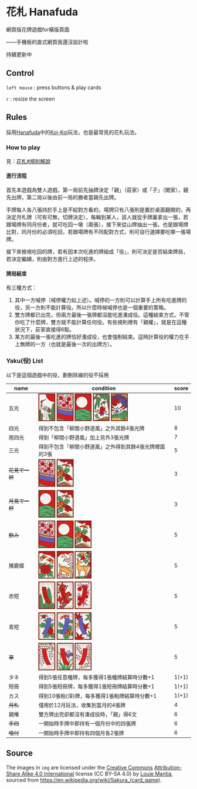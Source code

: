 # 花札 Hanafuda

網頁版花牌遊戲for橫版頁面

——手機板的直式網頁我還沒設計啦

持續更新中

## Control

`left mouse` : press buttons & play cards

`r` : resize the screen

## Rules

採用[Hanafuda](https://en.wikipedia.org/wiki/Hanafuda)中的[Koi-Koi](https://en.wikipedia.org/wiki/Koi-Koi)玩法，也是最常見的花札玩法。
<br/>

### How to play

見：[花札#規則解說](https://zh.wikipedia.org/wiki/花札#規則解說)

#### 進行流程

首先本遊戲為雙人遊戲，第一局前先抽牌決定「親」（莊家）或「子」（閑家），親先出牌，第二局以後由前一局的勝者當親先出牌。

手牌每人各八張持於手上是不給對方看的，場牌只有八張則是置於桌面翻開的，再決定月札牌（可有可無，切牌決定），每輪到某人，該人就從手牌裏拿出一張，若跟場牌有同月份者，就可吃回一墩（兩張），接下來從山牌抽出一張，也是跟場牌比對，同月份的必須吃回，若跟場牌有不同配對方式，則可自行選擇要吃哪一張場牌。

接下來檢視吃回的牌，若有因本次吃進的牌組成「役」，則可決定是否結束牌局，若決定繼續，則由對方進行上述的程序。


#### 牌局結束

有三種方式：

1. 其中一方喊停（喊停權力如上述）。喊停的一方則可以計算手上所有吃進牌的役，另一方則不能計算役。所以什麼時候喊停也是一個重要的策略。
2. 雙方牌都已出完，但兩方最後一張牌都沒能吃進湊成役。這種結束方式，不管你吃了什麼牌，雙方就不能計算任何役。有些規則裡有「親權」，就是在這種狀況下，莊家直接得6點。
3. 某方的最後一張吃進的牌恰好湊成役，也會強制結束。這時計算役的權力在手上無牌的一方（也就是最後一次的出牌方）。

### Yaku(役) List

以下是這個遊戲中的役，劃刪除線的役不採用

| name | condition | score |
| --- | --- | --- |
| 五光 | <img src="img/0.png" title="松上鶴" height="75px"> <img src="img/8.png" title="櫻上幕簾" height="75px"> <img src="img/28.png" title="芒上月" height="75px"> <img src="img/40.png" title="柳間小野道風" height="75px"> <img src="img/44.png" title="桐上鳳凰" height="75px"> | 10 |
| 四光 | 得到不包含「柳間小野道風」之外其餘4張光牌 | 8 |
| 雨四光 | 得到「柳間小野道風」加上另外3張光牌 | 7 |
| 三光 | 得到不包含「柳間小野道風」之外得到其餘4張光牌裡面的3張 | 5 |
| ~~花見で一杯~~ | <img src="img/8.png" title="櫻上幕簾" height="75px"> <img src="img/32.png" title="菊上盃" height="75px"> | 3 |
| ~~月見で一杯~~ | <img src="img/28.png" title="芒上月" height="75px"> <img src="img/32.png" title="菊上盃" height="75px"> | 3 |
| ~~飲み~~ | <img src="img/8.png" title="櫻上幕簾" height="75px"> <img src="img/28.png" title="芒上月" height="75px"> <img src="img/32.png" title="菊上盃" height="75px"> | 5 |
| 猪鹿蝶 | <img src="img/20.png" title="牡丹蝶" height="75px"> <img src="img/24.png" title="萩間野豬" height="75px"> <img src="img/36.png" title="楓間鹿" height="75px"> | 5 |
| 赤短 | <img src="img/1.png" title="松上赤短" height="75px"> <img src="img/5.png" title="梅上赤短" height="75px"> <img src="img/9.png" title="櫻上赤短" height="75px"> | 5 |
| 青短 | <img src="img/21.png" title="牡丹上青短" height="75px"> <img src="img/33.png" title="菊上青短" height="75px"> <img src="img/37.png" title="楓上青短" height="75px"> | 5 |
| ~~草~~ | <img src="img/13.png" title="藤上短冊" height="75px"> <img src="img/17.png" title="蒲上短冊" height="75px"> <img src="img/25.png" title="萩上短冊" height="75px"> | 5 |
| タネ | 得到5張任意種牌，每多獲得1張種牌結算時分數+1 | 1(+1) |
| 短冊 | 得到5張短冊牌，每多獲得1張短冊牌結算時分數+1 | 1(+1) |
| カス | 得到10張粕(滓)牌，每多獲得1張粕牌結算時分數+1 | 1(+1) |
| ~~月札~~ | 僅用於12月玩法，收集到當月的4張牌 | 4 |
| 親権 | 雙方牌出完卻都沒有湊成役時，「親」得6文 | 6 |
| ~~手四~~ | 一開始時手牌中即持有一個月份中的四張牌 | 6 |
| ~~喰付~~ | 一開始時手牌中即持有四個月各2張牌 | 6 |

## Source

The images in `img` are licensed under the [Creative Commons](https://en.wikipedia.org/wiki/en:Creative_Commons) [Attribution-Share Alike 4.0 International](https://creativecommons.org/licenses/by-sa/4.0/deed.en) license (CC BY-SA 4.0) by [Louie Mantia](https://commons.wikimedia.org/wiki/User:Louiemantia), sourced from https://en.wikipedia.org/wiki/Sakura_(card_game).
